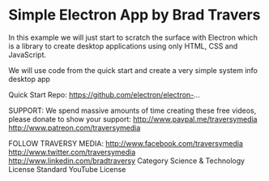 # Simple Electron App by Brad Travers

In this example we will just start to scratch the surface with Electron which is a library to create desktop applications using only HTML, CSS and JavaScript.

We will use code from the quick start and create a very simple system info desktop app

Quick Start Repo:
https://github.com/electron/electron-...

SUPPORT: We spend massive amounts of time creating these free videos, please donate to show your support:
http://www.paypal.me/traversymedia
http://www.patreon.com/traversymedia

FOLLOW TRAVERSY MEDIA:
http://www.facebook.com/traversymedia
http://www.twitter.com/traversymedia
http://www.linkedin.com/bradtraversy
Category
Science & Technology
License
Standard YouTube License
